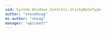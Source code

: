```yaml
---
uid: System.Windows.Controls.StickyNoteType
author: "stevehoag"
ms.author: "shoag"
manager: "wpickett"
---
```


